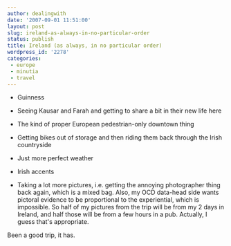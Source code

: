 ```yaml
---
author: dealingwith
date: '2007-09-01 11:51:00'
layout: post
slug: ireland-as-always-in-no-particular-order
status: publish
title: Ireland (as always, in no particular order)
wordpress_id: '2278'
categories:
 - europe
 - minutia
 - travel
---
```


  * Guinness

  * Seeing Kausar and Farah and getting to share a bit in their new life here

  * The kind of proper European pedestrian-only downtown thing

  * Getting bikes out of storage and then riding them back through the Irish
countryside

  * Just more perfect weather

  * Irish accents

  * Taking a lot more pictures, i.e. getting the annoying photographer thing
back again, which is a mixed bag. Also, my OCD data-head side wants pictoral
evidence to be proportional to the experiential, which is impossible. So half
of my pictures from the trip will be from my 2 days in Ireland, and half those
will be from a few hours in a pub. Actually, I guess that's appropriate.

Been a good trip, it has.

